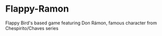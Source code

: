 # Flappy-Ramon
Flappy Bird's based game featuring Don Rámon, famous character from Chespirito/Chaves series
